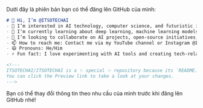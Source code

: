 Dưới đây là phiên bản bạn có thể đăng lên GitHub của mình:

```markdown
# 👋 Hi, I’m @ITSOTECHAI
- 👀 I’m interested in AI technology, computer science, and futuristic innovations.
- 🌱 I’m currently learning about deep learning, machine learning models, and advanced tech trends.
- 💞️ I’m looking to collaborate on AI projects, open-source initiatives, and digital transformation topics.
- 📫 How to reach me: Contact me via my YouTube channel or Instagram @ITSOTECHAI.
- 😄 Pronouns: He/Him
- ⚡ Fun fact: I love experimenting with AI tools and creating tech-related content for my followers!

<!---
ITSOTECHAI/ITSOTECHAI is a ✨ special ✨ repository because its `README.md` (this file) appears on your GitHub profile.
You can click the Preview link to take a look at your changes.
--->
```

Bạn có thể thay đổi thông tin theo nhu cầu của mình trước khi đăng lên GitHub nhé!
